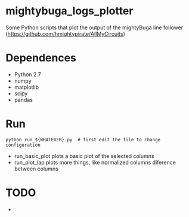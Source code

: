# mightybuga_logs_plotter


Some Python scripts that plot the output of the mightyBuga line follower (https://github.com/hmightypirate/AllMyCircuits)

# Dependences

 - Python 2.7
 - numpy
 - matplotlib
 - scipy
 - pandas
 
 
# Run

```
python run_${WHATEVER}.py  # first edit the file to change configuration
```

 - run_basic_plot plots a basic plot of the selected columns
 - run_plot_lap plots more things, like normalized columns diference between columns


# TODO

 - 
